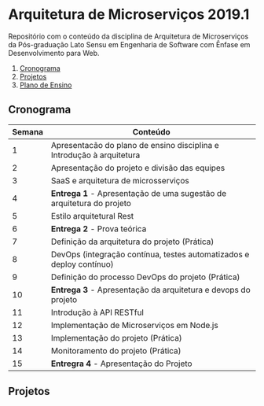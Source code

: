 # Arquitetura de Microserviços 2019.1

Repositório com o conteúdo da disciplina de Arquitetura de Microserviços da Pós-graduação Lato Sensu em Engenharia de Software com Ênfase em Desenvolvimento para Web.

  1. [Cronograma](#cronograma)
  1. [Projetos](#projetos)
  1. [Plano de Ensino](https://github.com/prof-jesiel-viana/microservicos-2019-1/blob/master/Plano%20de%20ensino.pdf)


  ## Cronograma

| Semana | Conteúdo |
| ------ | ------ |
| 1 | Apresentacão do plano de ensino disciplina e Introdução à arquitetura |
| 2 | Apresentação do projeto e divisão das equipes |
| 3 | SaaS e arquitetura de microsserviços |
| 4 | **Entrega 1** - Apresentação de uma sugestão de arquitetura do projeto  |
| 5 | Estilo arquitetural Rest |
| 6 | **Entrega 2** - Prova teórica |
| 7 | Definição da arquitetura do projeto (Prática) |
| 8 | DevOps (integração contínua, testes automatizados e deploy contínuo) |
| 9 | Definição do processo DevOps do projeto (Prática) |
| 10 |  **Entrega 3** - Apresentação da arquitetura e devops do projeto  |
| 11 | Introdução à API RESTful |
| 12 | Implementação de Microserviços em Node.js |
| 13 |  Implementação do projeto  (Prática) |
| 14 |  Monitoramento do projeto   (Prática) |
| 15 |  **Entregra 4** - Apresentação do Projeto |


  ## Projetos

